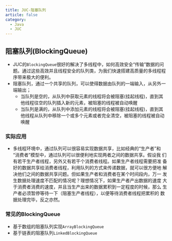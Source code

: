 ```yaml
---
title: JUC-阻塞队列
article: false
category:
  - Java
  - JUC
---
```

## 阻塞队列(BlockingQueue)
- JUC的`BlockingQueue`很好的解决了多线程中，如何高效安全“传输”数据的问题。通过这些高效并且线程安全的队列类，为我们快速搭建高质量的多线程程序带来极大的便利。
- 阻塞队列，通过一个共享的队列，可以使得数据由队列的一端输入，从另外一端输出；
  - 当队列是空的，从队列中获取元素的线程将会被阻塞(挂起线程)，直到其他线程往空的队列插入新的元素，被阻塞的线程被自动唤醒
  - 当队列是满的，从队列中添加元素的线程将会被阻塞(挂起线程)，直到其他线程从队列中移除一个或多个元素或者完全清空，被阻塞的线程被自动唤醒
### 实际应用
- 多线程环境中，通过队列可以很容易实现数据共享，比如经典的“生产者”和 “消费者”模型中，通过队列可以很便利地实现两者之间的数据共享。假设我 们有若干生产者线程，另外又有若干个消费者线程。如果生产者线程需要把准 备好的数据共享给消费者线程，利用队列的方式来传递数据，就可以很方便地 解决他们之间的数据共享问题。但如果生产者和消费者在某个时间段内，万一 发生数据处理速度不匹配的情况呢？理想情况下，如果生产者产出数据的速度 大于消费者消费的速度，并且当生产出来的数据累积到一定程度的时候，那么 生产者必须暂停等待一下（阻塞生产者线程），以便等待消费者线程把累积的 数据处理完毕，反之亦然。
### 常见的BlockingQueue
- 基于数组的阻塞队列实现`ArrayBlockingQueue`
- 基于链表的阻塞队列`LinkedBlockingQueue`
